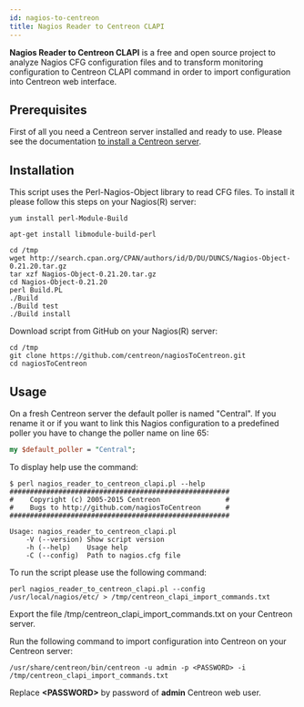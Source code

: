 ```yaml
---
id: nagios-to-centreon
title: Nagios Reader to Centreon CLAPI
---
```


**Nagios Reader to Centreon CLAPI** is a free and open source project to analyze
Nagios CFG configuration files and to transform monitoring configuration to
Centreon CLAPI command in order to import configuration into Centreon web
interface.

## Prerequisites

First of all you need a Centreon server installed and ready to use. Please see
the documentation [to install a Centreon server](../installation/installation-of-a-central-server/using-centreon-iso.html).

## Installation

This script uses the Perl-Nagios-Object library to read CFG files. To install it
please follow this steps on your Nagios(R) server:

<!--DOCUSAURUS_CODE_TABS-->
<!--CentOS-->
```shell
yum install perl-Module-Build
```
<!--Debian-->
```shell
apt-get install libmodule-build-perl
```
<!--END_DOCUSAURUS_CODE_TABS-->

```shell
cd /tmp
wget http://search.cpan.org/CPAN/authors/id/D/DU/DUNCS/Nagios-Object-0.21.20.tar.gz
tar xzf Nagios-Object-0.21.20.tar.gz
cd Nagios-Object-0.21.20
perl Build.PL
./Build
./Build test
./Build install
```

Download script from GitHub on your Nagios(R) server:

```shell
cd /tmp
git clone https://github.com/centreon/nagiosToCentreon.git
cd nagiosToCentreon
```

## Usage

On a fresh Centreon server the default poller is named "Central". If you rename
it or if you want to link this Nagios configuration to a predefined poller you
have to change the poller name on line 65:

```perl
my $default_poller = "Central";
```

To display help use the command:

```shell
$ perl nagios_reader_to_centreon_clapi.pl --help
######################################################
#    Copyright (c) 2005-2015 Centreon                #
#    Bugs to http://github.com/nagiosToCentreon      #
######################################################

Usage: nagios_reader_to_centreon_clapi.pl
    -V (--version) Show script version
    -h (--help)    Usage help
    -C (--config)  Path to nagios.cfg file
```

To run the script please use the following command:

```shell
perl nagios_reader_to_centreon_clapi.pl --config /usr/local/nagios/etc/ > /tmp/centreon_clapi_import_commands.txt
```

Export the file /tmp/centreon\_clapi\_import\_commands.txt on your Centreon
server.

Run the following command to import configuration into Centreon on your Centreon
server:

```shell
/usr/share/centreon/bin/centreon -u admin -p <PASSWORD> -i /tmp/centreon_clapi_import_commands.txt
```

Replace **\<PASSWORD\>** by password of **admin** Centreon web user.
